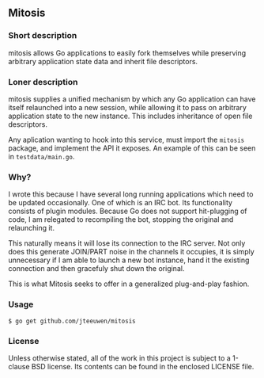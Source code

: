 ## Mitosis

### Short description

mitosis allows Go applications to easily fork themselves while preserving
arbitrary application state data and inherit file descriptors.


### Loner description

mitosis supplies a unified mechanism by which any Go application can have
itself relaunched into a new session, while allowing it to pass on arbitrary
application state to the new instance. This includes inheritance of open
file descriptors.

Any aplication wanting to hook into this service, must import the `mitosis`
package, and implement the API it exposes. An example of this can be seen in
`testdata/main.go`.


### Why?

I wrote this because I have several long running applications which need to
be updated occasionally. One of which is an IRC bot. Its functionality consists
of plugin modules. Because Go does not support hit-plugging of code, I am
relegated to recompiling the bot, stopping the original and relaunching it.

This naturally means it will lose its connection to the IRC server. Not only
does this generate JOIN/PART noise in the channels it occupies, it is simply
unnecessary if I am able to launch a new bot instance, hand it the existing
connection and then gracefuly shut down the original.

This is what Mitosis seeks to offer in a generalized plug-and-play fashion.


### Usage

    $ go get github.com/jteeuwen/mitosis


### License

Unless otherwise stated, all of the work in this project is subject to a
1-clause BSD license. Its contents can be found in the enclosed LICENSE file.

